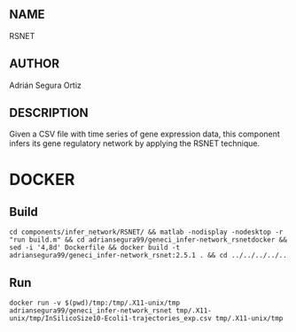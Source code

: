 ## NAME

RSNET

## AUTHOR

Adrián Segura Ortiz

## DESCRIPTION

Given a CSV file with time series of gene expression data, this component infers its gene regulatory network by applying the RSNET technique.

# DOCKER

## Build

```
cd components/infer_network/RSNET/ && matlab -nodisplay -nodesktop -r "run build.m" && cd adriansegura99/geneci_infer-network_rsnetdocker && sed -i '4,8d' Dockerfile && docker build -t adriansegura99/geneci_infer-network_rsnet:2.5.1 . && cd ../../../../..
```

## Run

```
docker run -v $(pwd)/tmp:/tmp/.X11-unix/tmp adriansegura99/geneci_infer-network_rsnet tmp/.X11-unix/tmp/InSilicoSize10-Ecoli1-trajectories_exp.csv tmp/.X11-unix/tmp
```
